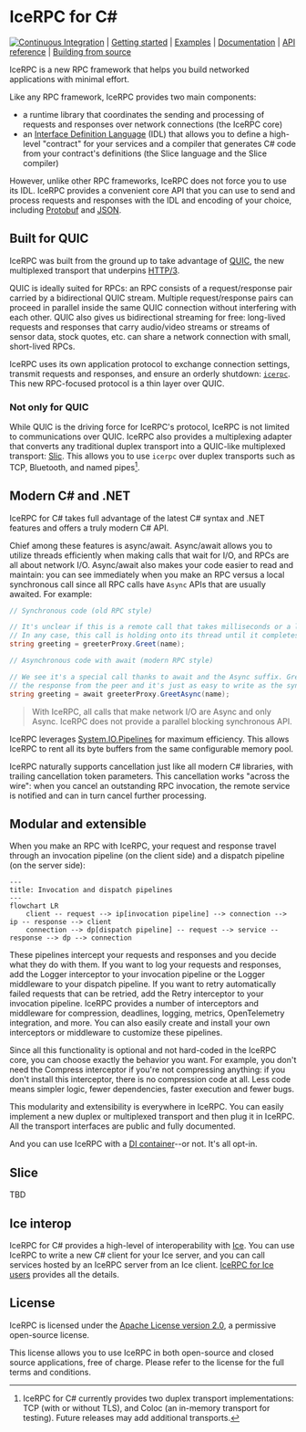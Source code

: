 # IceRPC for C#

[![Continuous Integration][ci-badge]][ci] | [Getting started][getting-started] | [Examples][examples] | [Documentation][docs] | [API reference][api] | [Building from source][building]

IceRPC is a new RPC framework that helps you build networked applications with minimal effort.

Like any RPC framework, IceRPC provides two main components:
 - a runtime library that coordinates the sending and processing of requests and responses over network connections
(the IceRPC core)
 - an [Interface Definition Language][idl] (IDL) that allows you to define a high-level "contract" for your services and a
compiler that generates C# code from your contract's definitions (the Slice language and the Slice compiler)

However, unlike other RPC frameworks, IceRPC does not force you to use its IDL. IceRPC provides a convenient core API
that you can use to send and process requests and responses with the IDL and encoding of your choice, including
[Protobuf][protobuf] and [JSON][json].

## Built for QUIC

IceRPC was built from the ground up to take advantage of [QUIC][quic], the new multiplexed transport that underpins
[HTTP/3][http3].

QUIC is ideally suited for RPCs: an RPC consists of a request/response pair carried by a bidirectional QUIC stream.
Multiple request/response pairs can proceed in parallel inside the same QUIC connection without interfering with each
other. QUIC also gives us bidirectional streaming for free: long-lived requests and responses that carry audio/video
streams or streams of sensor data, stock quotes, etc. can share a network connection with small, short-lived RPCs.

IceRPC uses its own application protocol to exchange connection settings, transmit requests and responses, and ensure
an orderly shutdown: [`icerpc`][icerpc-protocol]. This new RPC-focused protocol is a thin layer over QUIC.

### Not only for QUIC

While QUIC is the driving force for IceRPC's protocol, IceRPC is not limited to communications over QUIC. IceRPC also
provides a multiplexing adapter that converts any traditional duplex transport into a QUIC-like multiplexed transport:
[Slic][slic]. This allows you to use `icerpc` over duplex transports such as TCP, Bluetooth, and named pipes[^1].

## Modern C# and .NET

IceRPC for C# takes full advantage of the latest C# syntax and .NET features and offers a truly modern C# API.

Chief among these features is async/await. Async/await allows you to utilize threads efficiently when making calls that
wait for I/O, and RPCs are all about network I/O. Async/await also makes your code easier to read and maintain: you can
see immediately when you make an RPC versus a local synchronous call since all RPC calls have `Async` APIs that are
usually awaited. For example:

```csharp
// Synchronous code (old RPC style)

// It's unclear if this is a remote call that takes milliseconds or a local call that takes at most a few microseconds.
// In any case, this call is holding onto its thread until it completes.
string greeting = greeterProxy.Greet(name);
```

```csharp
// Asynchronous code with await (modern RPC style)

// We see it's a special call thanks to await and the Async suffix. GreetAsync releases the thread while waiting for
// the response from the peer and it's just as easy to write as the synchronous version.
string greeting = await greeterProxy.GreetAsync(name);
```

> With IceRPC, all calls that make network I/O are Async and only Async. IceRPC does not provide a parallel blocking
> synchronous API.

IceRPC leverages [System.IO.Pipelines][pipelines] for maximum efficiency. This allows IceRPC to rent all its byte
buffers from the same configurable memory pool.

IceRPC naturally supports cancellation just like all modern C# libraries, with trailing cancellation token parameters.
This cancellation works "across the wire": when you cancel an outstanding RPC invocation, the remote service is notified
and can in turn cancel further processing.

## Modular and extensible

When you make an RPC with IceRPC, your request and response travel through an invocation pipeline (on the client side)
and a dispatch pipeline (on the server side):

```mermaid
---
title: Invocation and dispatch pipelines
---
flowchart LR
    client -- request --> ip[invocation pipeline] --> connection --> ip -- response --> client
    connection --> dp[dispatch pipeline] -- request --> service -- response --> dp --> connection
```

These pipelines intercept your requests and responses and you decide what they do with them. If you want to log
your requests and responses, add the Logger interceptor to your invocation pipeline or the Logger middleware to
your dispatch pipeline. If you want to retry automatically failed requests that can be retried, add the Retry
interceptor to your invocation pipeline. IceRPC provides a number of interceptors and middleware for compression,
deadlines, logging, metrics, OpenTelemetry integration, and more. You can also easily create and install your own
interceptors or middleware to customize these pipelines.

Since all this functionality is optional and not hard-coded in the IceRPC core, you can choose exactly the behavior you
want. For example, you don't need the Compress interceptor if you're not compressing anything: if you don't install this
interceptor, there is no compression code at all. Less code means simpler logic, fewer dependencies, faster execution
and fewer bugs.

This modularity and extensibility is everywhere in IceRPC. You can easily implement a new duplex or multiplexed
transport and then plug it in IceRPC. All the transport interfaces are public and fully documented.

And you can use IceRPC with a [DI container][icerpc-with-di]--or not. It's all opt-in.

## Slice

TBD

## Ice interop

IceRPC for C# provides a high-level of interoperability with [Ice][zeroc-ice]. You can use IceRPC to write a new C#
client for your Ice server, and you can call services hosted by an IceRPC server from an Ice client.
[IceRPC for Ice users][icerpc-for-ice-users] provides all the details.

## License

IceRPC is licensed under the [Apache License version 2.0][license], a permissive open-source license.

This license allows you to use IceRPC in both open-source and closed source applications, free of charge. Please refer
to the license for the full terms and conditions.

[^1]: IceRPC for C# currently provides two duplex transport implementations: TCP (with or without TLS), and Coloc (an
in-memory transport for testing). Future releases may add additional transports.

[api]: https://api.testing.zeroc.com/csharp/
[building]: BUILDING.md
[ci]: actions/workflows/dotnet.yml
[ci-badge]: actions/workflows/dotnet.yml/badge.svg
[docs]: https://docs.testing.zeroc.com/docs
[getting-started]: https://docs.testing.zeroc.com/docs/getting-started
[examples]: examples
[http3]: https://en.wikipedia.org/wiki/HTTP/3
[icerpc-for-ice-users]: https://docs.testing.zeroc.com/docs/icerpc-for-ice-users
[icerpc-protocol]: https://docs.testing.zeroc.com/docs/icerpc-core/icerpc-protocol/mapping-rpcs-to-streams
[icerpc-with-di]: https://docs.testing.zeroc.com/docs/icerpc-core/dependency-injection/di-and-icerpc-for-csharp
[idl]: https://en.wikipedia.org/wiki/Interface_description_language
[json]: examples/GreeterJson
[license]: LICENSE
[packages]: https://www.nuget.org/packages/IceRpc
[pipelines]: https://learn.microsoft.com/en-us/dotnet/standard/io/pipelines
[protobuf]: examples/GreeterProtobuf
[quic]: https://en.wikipedia.org/wiki/QUIC
[slic]: TBD
[zeroc-ice]: https://github.com/zeroc-ice/ice
